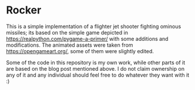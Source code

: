 # Rocker

This is a simple implementation of a flighter jet shooter fighting ominous missiles; its based on the simple game depicted in https://realpython.com/pygame-a-primer/ with some additions and modifications. The animated assets were taken from https://opengameart.org/, some of them were slightly edited.

Some of the code in this repository is my own work, while other parts of it are based on the blog post mentioned above. I do not claim ownership on any of it and any individual should feel free to do whatever they want with it :)
